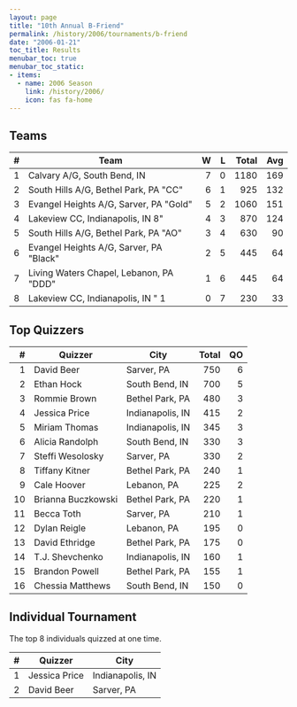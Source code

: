 ```yaml
---
layout: page
title: "10th Annual B-Friend"
permalink: /history/2006/tournaments/b-friend
date: "2006-01-21"
toc_title: Results
menubar_toc: true
menubar_toc_static:
- items:
  - name: 2006 Season
    link: /history/2006/
    icon: fas fa-home
---
```


## Teams

|    # | Team                                    |    W |    L | Total |  Avg |
| ---: | --------------------------------------- | ---: | ---: | ----: | ---: |
|    1 | Calvary A/G, South Bend, IN             |    7 |    0 |  1180 |  169 |
|    2 | South Hills A/G, Bethel Park, PA "CC"   |    6 |    1 |   925 |  132 |
|    3 | Evangel Heights A/G, Sarver, PA "Gold"  |    5 |    2 |  1060 |  151 |
|    4 | Lakeview CC, Indianapolis, IN 8"        |    4 |    3 |   870 |  124 |
|    5 | South Hills A/G, Bethel Park, PA "AO"   |    3 |    4 |   630 |   90 |
|    6 | Evangel Heights A/G, Sarver, PA "Black" |    2 |    5 |   445 |   64 |
|    7 | Living Waters Chapel, Lebanon, PA "DDD" |    1 |    6 |   445 |   64 |
|    8 | Lakeview CC, Indianapolis, IN " 1       |    0 |    7 |   230 |   33 |

## Top Quizzers

|    # | Quizzer            | City             | Total |   QO |
| ---: | ------------------ | ---------------- | ----: | ---: |
|    1 | David Beer         | Sarver, PA       |   750 |    6 |
|    2 | Ethan Hock         | South Bend, IN   |   700 |    5 |
|    3 | Rommie Brown       | Bethel Park, PA  |   480 |    3 |
|    4 | Jessica Price      | Indianapolis, IN |   415 |    2 |
|    5 | Miriam Thomas      | Indianapolis, IN |   345 |    3 |
|    6 | Alicia Randolph    | South Bend, IN   |   330 |    3 |
|    7 | Steffi Wesolosky   | Sarver, PA       |   330 |    2 |
|    8 | Tiffany Kitner     | Bethel Park, PA  |   240 |    1 |
|    9 | Cale Hoover        | Lebanon, PA      |   225 |    2 |
|   10 | Brianna Buczkowski | Bethel Park, PA  |   220 |    1 |
|   11 | Becca Toth         | Sarver, PA       |   210 |    1 |
|   12 | Dylan Reigle       | Lebanon, PA      |   195 |    0 |
|   13 | David Ethridge     | Bethel Park, PA  |   175 |    0 |
|   14 | T.J. Shevchenko    | Indianapolis, IN |   160 |    1 |
|   15 | Brandon Powell     | Bethel Park, PA  |   155 |    1 |
|   16 | Chessia Matthews   | South Bend, IN   |   150 |    0 |

## Individual Tournament

The top 8 individuals quizzed at one time.

|    # | Quizzer       | City             |
| ---: | ------------- | ---------------- |
|    1 | Jessica Price | Indianapolis, IN |
|    2 | David Beer    | Sarver, PA       |
